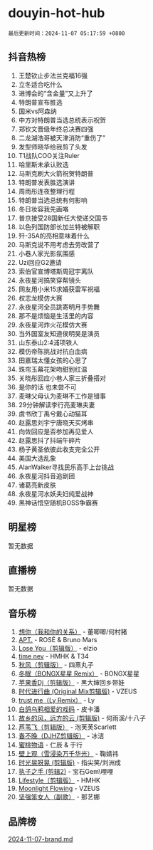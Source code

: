 # douyin-hot-hub

`最后更新时间：2024-11-07 05:17:59 +0800`

## 抖音热榜

1. 王楚钦止步法兰克福16强
1. 立冬适合吃什么
1. 进博会的“含金量”又上升了
1. 特朗普宣布胜选
1. 国米vs阿森纳
1. 中方对特朗普当选总统表示祝贺
1. 郑钦文晋级年终总决赛四强
1. 二龙湖浩哥被天津消防“重伤了”
1. 发型师晓华给我剪了头发
1. T1战队COO关注Ruler
1. 哈里斯未承认败选
1. 马斯克刷大火箭祝贺特朗普
1. 特朗普发表胜选演讲
1. 周雨彤连夜整理行程
1. 特朗普当选总统有何影响
1. 冬日妆容我先画咯
1. 普京接受28国新任大使递交国书
1. 以色列国防部长加兰特被解职
1. 歼-35A的亮相意味着什么
1. 马斯克说不用考虑去劳改营了
1. 小巷人家光影氛围感
1. Uzi回应G2邀请
1. 索伯官宣博塔斯周冠宇离队
1. 永夜星河搞笑穿帮镜头
1. 网友用小米15求婚获雷军祝福
1. 权志龙模仿大赛
1. 永夜星河全员跳寄明月手势舞
1. 那不是烦恼是生活里的内容
1. 永夜星河炸火花模仿大赛
1. 当外国室友知道侯明昊是演员
1. 山东泰山2:4浦项铁人
1. 模仿帝陈挑战对抗白血病
1. 田嘉瑞太懂女孩的心思了
1. 珠帘玉幕花架吻甜到红温
1. 关晓彤回应小巷人家三折叠搭对
1. 是你的话 也未尝不可
1. 麦琳父母认为麦琳不工作是错事
1. 29分钟解读李行亮麦琳夫妻
1. 虞书欣丁禹兮戴心动猫耳
1. 赵露思刘宇宁唐晓天买烤串
1. 向佐回应是否参加再见爱人
1. 赵露思抖了抖端午碎片
1. 杨子黄圣依彼此收支完全公开
1. 美国大选乱象
1. AlanWalker寻找民乐高手上台挑战
1. 永夜星河抖音追剧团
1. 诸葛亮新皮肤
1. 永夜星河水妖夫妇纯爱战神
1. 黑神话悟空随机BOSS争霸赛

## 明星榜

暂无数据

## 直播榜

暂无数据

## 音乐榜

1. [想你（我和你的关系）](https://sf3-cdn-tos.douyinstatic.com/obj/tos-cn-ve-2774/o8QxhcOBDYYX0zqKCjFVQXZ3RBffnRBQEogitG) - 董唧唧/何村猪
1. [APT.](https://sf5-hl-cdn-tos.douyinstatic.com/obj/tos-cn-ve-2774/oUIcRnUtZBV1JgZtxIMCAiiBSVBSEEOCFfkeMQ) - ROSÉ & Bruno Mars
1. [Lose You（剪辑版）](https://sf5-hl-cdn-tos.douyinstatic.com/obj/tos-cn-ve-2774/og9yxQxAWI86iBNr9ojBFMoWTIvDZZb8HwiGY) - elzio
1. [time nev](https://sf5-hl-cdn-tos.douyinstatic.com/obj/tos-cn-ve-2774/oc6aICzpzBCWrhCvDVi2AZmQLt0gIBxfMEfd6i) - HMHK & T34
1. [秋风（剪辑版）](https://sf5-hl-cdn-tos.douyinstatic.com/obj/tos-cn-ve-2774/ocGaU84LfAfzMd2wbXdQFpCGhBiXg82JNMRRie) - 四熹丸子
1. [冬眠（BONGX星星 Remix）](https://sf3-cdn-tos.douyinstatic.com/obj/tos-cn-ve-2774/oMCfFFoE3LwQ7agAgOIG4ieExqkeAsxNBEkLdz) - BONGX星星
1. [苹果香Dj（剪辑版）](https://sf5-hl-cdn-tos.douyinstatic.com/obj/tos-cn-ve-2774/oEeIEQbYGAOspCTRAIeYF4Ok8LgZ8NBaRe4ztR) - 黑大婶回乡带娃
1. [时代进行曲 (Original Mix剪辑版)](https://sf3-cdn-tos.douyinstatic.com/obj/tos-cn-ve-2774/oYrssziLdrtiW6cKABM8n5Vfc2xwXiIBInoAkn) - VZEUS
1. [trust me（Ly Remix）](https://sf5-hl-cdn-tos.douyinstatic.com/obj/tos-cn-ve-2774/oUo1M8fz5AfmMSExABQQKFE0eCMWgsiccfqrMA) - Ly
1. [白鸽乌鸦相爱的戏码](https://sf3-cdn-tos.douyinstatic.com/obj/tos-cn-ve-2774/oMVVEf6eDAOmFtNtCsEqKpIorBDM8Nkg6TZRqC) - 皮卡潘
1. [故乡的风，远方的云 (剪辑版)](https://sf5-hl-cdn-tos.douyinstatic.com/obj/tos-cn-ve-2774/ooPEdiZMrAAWisczq1WXoZYGU6GxII2UUBvYI) - 何雨溪/十八子
1. [芦苇飞（剪辑版）](https://sf3-cdn-tos.douyinstatic.com/obj/tos-cn-ve-2774/ok3IaChjEFFoK3FAMzXDEgfpeE6Al3Nv2BnfCW) - 泡芙芙Scarlett
1. [春不晚（DJHZ剪辑版）](https://sf3-cdn-tos.douyinstatic.com/obj/tos-cn-ve-2774/osEZa7YZ6wNo9QDABgfGFaCQKRQTNafsBJDnKt) - 冰洁
1. [蜜桃物语](https://sf3-cdn-tos.douyinstatic.com/obj/tos-cn-ve-2774/oIhOSCZtIACtYU4XQkngiW9kCBfVD1Fz9IYeqL) - 仁辰 & 于行
1. [壁上观（雪浸染万千华光）](https://sf3-cdn-tos.douyinstatic.com/obj/tos-cn-ve-2774/ocIizBMxWi8vA8UdAMIYdYCjgBB5Z3WZWxrvY) - 鞠婧祎
1. [时光晃呀晃 (剪辑版)](https://sf5-hl-cdn-tos.douyinstatic.com/obj/tos-cn-ve-2774/o8ACeQem3gwI1x3GIYGAfKG0LJebKFRJDwRwyW) - 指尖笑/刘洲成
1. [执子之手 (剪辑2)](https://sf5-hl-cdn-tos.douyinstatic.com/obj/tos-cn-ve-2774/oUoZLQjCc31XzqsBnBQUNgeKtYPBcgbFDwtfcu) - 宝石Gem\哩哩
1. [Lifestyle（剪辑版）](https://sf5-hl-cdn-tos.douyinstatic.com/obj/tos-cn-ve-2774/owfqGgjwG3V5lCLaAIezFMeg3LtuKNBaZKgzPV) - HMHK
1. [Moonlight Flowing](https://sf3-cdn-tos.douyinstatic.com/obj/tos-cn-ve-2774/oopZsCtRnQgOhEYmv9FfBBgwmeaQmWQQZED9tN) - VZEUS
1. [坚强笨女人（副歌）](https://sf3-cdn-tos.douyinstatic.com/obj/tos-cn-ve-2774/ospNInQiZvGWyBVg5zkNsAMct5uJIg1CrZiPL) - 那艺娜

## 品牌榜

[2024-11-07-brand.md](2024-11-07-brand.md)
